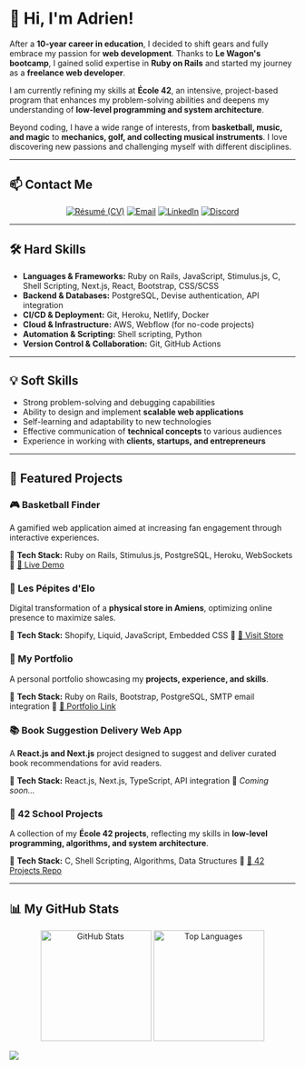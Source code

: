 # 👋 Hi, I'm Adrien!

After a **10-year career in education**, I decided to shift gears and fully embrace my passion for **web development**. Thanks to **Le Wagon's bootcamp**, I gained solid expertise in **Ruby on Rails** and started my journey as a **freelance web developer**.

I am currently refining my skills at **École 42**, an intensive, project-based program that enhances my problem-solving abilities and deepens my understanding of **low-level programming and system architecture**.

Beyond coding, I have a wide range of interests, from **basketball, music, and magic** to **mechanics, golf, and collecting musical instruments**. I love discovering new passions and challenging myself with different disciplines.

---

## 📫 Contact Me
<div align="center">

[![Résumé (CV)](https://img.shields.io/badge/R%C3%A9sum%C3%A9-0d1117?style=for-the-badge)](https://your-cv-link.com)
[![Email](https://img.shields.io/badge/Email-0d1117?style=for-the-badge&logo=envelope&logoColor=white)](mailto:your.email@example.com)
[![LinkedIn](https://img.shields.io/badge/LinkedIn-0d1117.svg?style=for-the-badge&logo=linkedin&logoColor=white)](https://linkedin.com/in/your-profile)
[![Discord](https://img.shields.io/badge/Discord-0d1117?style=for-the-badge&logo=discord&logoColor=white)](https://discordapp.com/users/your-discord-id)

</div>

---

## 🛠 Hard Skills

- **Languages & Frameworks:** Ruby on Rails, JavaScript, Stimulus.js, C, Shell Scripting, Next.js, React, Bootstrap, CSS/SCSS
- **Backend & Databases:** PostgreSQL, Devise authentication, API integration
- **CI/CD & Deployment:** Git, Heroku, Netlify, Docker
- **Cloud & Infrastructure:** AWS, Webflow (for no-code projects)
- **Automation & Scripting:** Shell scripting, Python
- **Version Control & Collaboration:** Git, GitHub Actions

---

## 💡 Soft Skills

- Strong problem-solving and debugging capabilities
- Ability to design and implement **scalable web applications**
- Self-learning and adaptability to new technologies
- Effective communication of **technical concepts** to various audiences
- Experience in working with **clients, startups, and entrepreneurs**

---

## 🌟 Featured Projects

### 🎮 Basketball Finder
A gamified web application aimed at increasing fan engagement through interactive experiences.

🔹 **Tech Stack:** Ruby on Rails, Stimulus.js, PostgreSQL, Heroku, WebSockets
🔹 [🔗 Live Demo](https://www.findtheplayer.quest)

### 🛒 Les Pépites d'Elo
Digital transformation of a **physical store in Amiens**, optimizing online presence to maximize sales.

🔹 **Tech Stack:** Shopify, Liquid, JavaScript, Embedded CSS
🔹 [🔗 Visit Store](https://lespepitesdelo.com/)

### 💼 My Portfolio
A personal portfolio showcasing my **projects, experience, and skills**.

🔹 **Tech Stack:** Ruby on Rails, Bootstrap, PostgreSQL, SMTP email integration
🔹 [🔗 Portfolio Link](https://www.adrien-regis.site)

### 📚 Book Suggestion Delivery Web App
A **React.js and Next.js** project designed to suggest and deliver curated book recommendations for avid readers.

🔹 **Tech Stack:** React.js, Next.js, TypeScript, API integration
🔹 *Coming soon...*

### 📂 42 School Projects
A collection of my **École 42 projects**, reflecting my skills in **low-level programming, algorithms, and system architecture**.

🔹 **Tech Stack:** C, Shell Scripting, Algorithms, Data Structures
🔹 [🔗 42 Projects Repo](https://github.com/Reaven23/42-Projects)

---

## 📊 My GitHub Stats
<div align="center">
    <img src="https://github-readme-stats.vercel.app/api?username=Reaven23&theme=transparent&show_icons=true&layout=compact&line_height=25&title_color=fff&text_color=e6edf3&icon_color=9f9f9f&bg_color=0d1117&custom_title=My%20GitHub%20stats%20%26%20most%20used%20languages&width=250"
            alt="GitHub Stats"
            height=195>
    <img src="https://github-readme-stats.vercel.app/api/top-langs/?username=Reaven23&langs_count=5&theme=transparent&layout=donut&hide_border=false&title_color=fff&text_color=e6edf3&bg_color=0d1117&hide_title=true&chart_width=200"
            alt="Top Languages"
            height=195/>
</div>

![](https://hit.yhype.me/github/profile?user_id=135851401)
